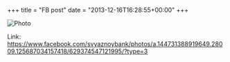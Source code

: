 +++
title = "FB post"
date = "2013-12-16T16:28:55+00:00"
+++



![Photo](https://scontent.xx.fbcdn.net/v/t1.0-0/s130x130/1501777_629374547121995_1698684280_n.png?oh=1840da28172931c2c888a563ae732815&oe=5975AF92)


Link: https://www.facebook.com/svyaznoybank/photos/a.144731388919649.28009.125687034157418/629374547121995/?type=3
